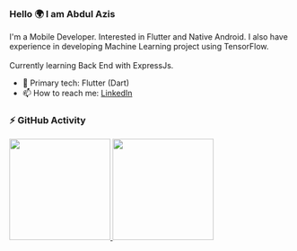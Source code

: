 ### Hello 🌍 I am Abdul Azis

I'm a Mobile Developer. Interested in Flutter and Native Android. I also have experience in developing Machine Learning project using TensorFlow.
</br>
</br>
Currently learning Back End with ExpressJs.</br>

- 🎯 Primary tech: Flutter (Dart)
- 📫 How to reach me: [LinkedIn](https://www.linkedin.com/in/zisz)

### ⚡ GitHub Activity
<p align="left">
<a href="https://github.com/ziszz">
  <img height="180em" src="https://github-readme-stats-eight-theta.vercel.app/api?username=ziszz&show_icons=true&theme=algolia&include_all_commits=true"/>
  <img height="180em" src="https://github-readme-stats-eight-theta.vercel.app/api/top-langs/?username=ziszz&layout=compact&langs_count=10&hide=jupyter%20notebook,makefile,cmake&theme=algolia"/>
</a>
</p>
